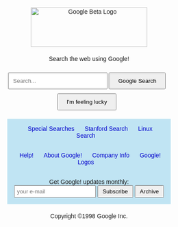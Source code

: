 <!DOCTYPE html>
<html lang="tr">
<head>
  <meta charset="UTF-8">
  <title>Google Beta</title>
    <style>
    body {
      font-family: Arial, sans-serif;
    }
    .logo {
      text-align: center;
      margin-top: 20px;
    }
    .search-box {
      text-align: center;
      margin: 20px;
    }
    .search-box input[type="text"] {
      width: 50%;
      padding: 10px;
      margin-top: 10px;
      margin-bottom: 10px;
    }
    .search-box input[type="submit"] {
      padding: 10px 20px;
      margin-right: 10px;
    }
    .links {
      width: 70%;
      margin: auto;
      padding: 15px;
      background-color: #c0e4f3;
      text-align: center;
    }
    .links a {
      text-decoration: none;
      color: #0000cc;
      padding: 5px;
      margin-right: 10px;
    }
    .subscription {
      width: 70%;
      margin: auto;
      padding: 15px;
      background-color: #c0e4f3;
      text-align: center;
    }
    .subscription form {
      display: inline;
    }
    .subscription input[type="email"] {
      padding: 5px;
    }
    .subscription input[type="submit"],
    .subscription button {
      padding: 5px 10px;
    }
    footer {
      text-align: center;
      margin-top: 20px;
    }
    </style>
</head>
<body>
  <div class="logo">
    <img src="https://web.archive.org/web/19990504112211im_/http://www.google.com/google.jpg" alt="Google Beta Logo" width="272" height="92">
  </div>

  <div class="search-box">
    <p>Search the web using Google!</p>
    <input type="text" placeholder="Search...">
    <input type="submit" value="Google Search">
    <input type="submit" value="I'm feeling lucky">
  </div>

  <div class="links">
    <a href="#">Special Searches</a>
    <a href="#">Stanford Search</a>
    <a href="#">Linux Search</a>
  </div>
  <div class="links">
    <a href="#">Help!</a>
    <a href="#">About Google!</a>
    <a href="#">Company Info</a>
    <a href="#">Google! Logos</a>
  </div>

  <div class="subscription">
    <label for="email-subscription">Get Google! updates monthly:</label>
    <form id="email-subscription">
      <input type="email" placeholder="your e-mail">
      <input type="submit" value="Subscribe">
      <button type="button">Archive</button>
    </form>
  </div>

  <footer>
    <p>Copyright ©1998 Google Inc.</p>
  </footer>
</body>
</html>
